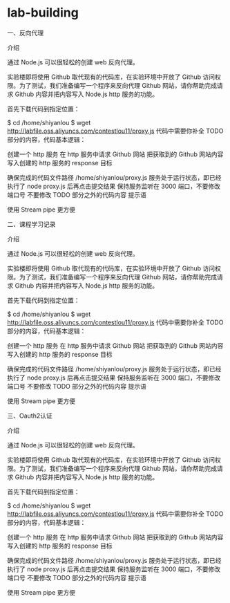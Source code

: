 # lab-building
一、反向代理

介绍

通过 Node.js 可以很轻松的创建 web 反向代理。

实验楼即将使用 Github 取代现有的代码库，在实验环境中开放了 Github 访问权限。为了测试，我们准备编写一个程序来反向代理 Github 网站，请你帮助完成请求 Github 内容并把内容写入 Node.js http 服务的功能。

首先下载代码到指定位置：

$ cd /home/shiyanlou
$ wget http://labfile.oss.aliyuncs.com/contestlou11/proxy.js
代码中需要你补全 TODO 部分的内容，代码基本逻辑：

创建一个 http 服务
在 http 服务中请求 Github 网站
把获取到的 Github 网站内容写入创建的 http 服务的 response
目标

确保完成的代码文件路径 /home/shiyanlou/proxy.js
服务处于运行状态，即已经执行了 node proxy.js 后再点击提交结果
保持服务监听在 3000 端口，不要修改端口号
不要修改 TODO 部分之外的代码内容
提示语

使用 Stream pipe 更方便

二、课程学习记录

介绍

通过 Node.js 可以很轻松的创建 web 反向代理。

实验楼即将使用 Github 取代现有的代码库，在实验环境中开放了 Github 访问权限。为了测试，我们准备编写一个程序来反向代理 Github 网站，请你帮助完成请求 Github 内容并把内容写入 Node.js http 服务的功能。

首先下载代码到指定位置：

$ cd /home/shiyanlou
$ wget http://labfile.oss.aliyuncs.com/contestlou11/proxy.js
代码中需要你补全 TODO 部分的内容，代码基本逻辑：

创建一个 http 服务
在 http 服务中请求 Github 网站
把获取到的 Github 网站内容写入创建的 http 服务的 response
目标

确保完成的代码文件路径 /home/shiyanlou/proxy.js
服务处于运行状态，即已经执行了 node proxy.js 后再点击提交结果
保持服务监听在 3000 端口，不要修改端口号
不要修改 TODO 部分之外的代码内容
提示语

使用 Stream pipe 更方便


三、Oauth2认证

介绍

通过 Node.js 可以很轻松的创建 web 反向代理。

实验楼即将使用 Github 取代现有的代码库，在实验环境中开放了 Github 访问权限。为了测试，我们准备编写一个程序来反向代理 Github 网站，请你帮助完成请求 Github 内容并把内容写入 Node.js http 服务的功能。

首先下载代码到指定位置：

$ cd /home/shiyanlou
$ wget http://labfile.oss.aliyuncs.com/contestlou11/proxy.js
代码中需要你补全 TODO 部分的内容，代码基本逻辑：

创建一个 http 服务
在 http 服务中请求 Github 网站
把获取到的 Github 网站内容写入创建的 http 服务的 response
目标

确保完成的代码文件路径 /home/shiyanlou/proxy.js
服务处于运行状态，即已经执行了 node proxy.js 后再点击提交结果
保持服务监听在 3000 端口，不要修改端口号
不要修改 TODO 部分之外的代码内容
提示语

使用 Stream pipe 更方便
